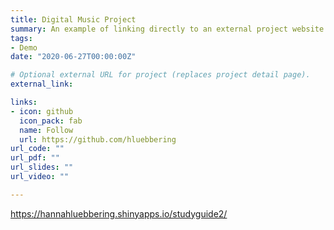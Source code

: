 ```yaml
---
title: Digital Music Project
summary: An example of linking directly to an external project website using `external_link`.
tags:
- Demo
date: "2020-06-27T00:00:00Z"

# Optional external URL for project (replaces project detail page).
external_link: 

links:
- icon: github
  icon_pack: fab
  name: Follow
  url: https://github.com/hluebbering
url_code: ""
url_pdf: ""
url_slides: ""
url_video: ""

---
```



https://hannahluebbering.shinyapps.io/studyguide2/
